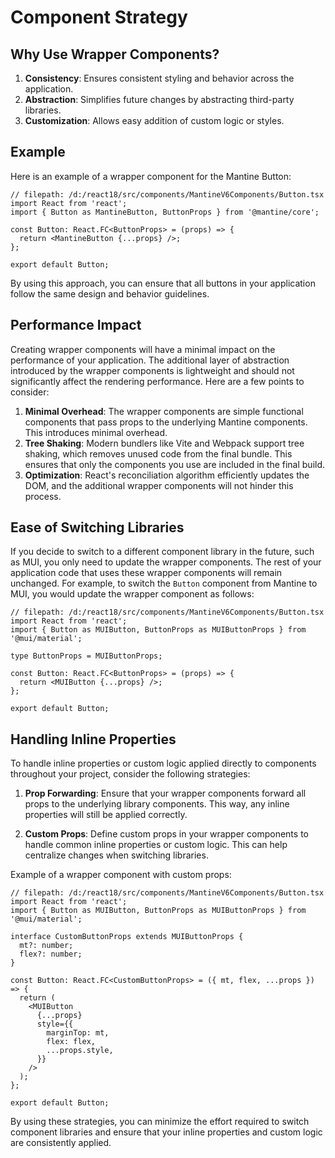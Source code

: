 # Component Strategy

## Why Use Wrapper Components?

1. **Consistency**: Ensures consistent styling and behavior across the application.
2. **Abstraction**: Simplifies future changes by abstracting third-party libraries.
3. **Customization**: Allows easy addition of custom logic or styles.

## Example

Here is an example of a wrapper component for the Mantine Button:

```tsx
// filepath: /d:/react18/src/components/MantineV6Components/Button.tsx
import React from 'react';
import { Button as MantineButton, ButtonProps } from '@mantine/core';

const Button: React.FC<ButtonProps> = (props) => {
  return <MantineButton {...props} />;
};

export default Button;
```

By using this approach, you can ensure that all buttons in your application follow the same design and behavior guidelines.

## Performance Impact

Creating wrapper components will have a minimal impact on the performance of your application. The additional layer of abstraction introduced by the wrapper components is lightweight and should not significantly affect the rendering performance. Here are a few points to consider:

1. **Minimal Overhead**: The wrapper components are simple functional components that pass props to the underlying Mantine components. This introduces minimal overhead.
2. **Tree Shaking**: Modern bundlers like Vite and Webpack support tree shaking, which removes unused code from the final bundle. This ensures that only the components you use are included in the final build.
3. **Optimization**: React's reconciliation algorithm efficiently updates the DOM, and the additional wrapper components will not hinder this process.

## Ease of Switching Libraries

If you decide to switch to a different component library in the future, such as MUI, you only need to update the wrapper components. The rest of your application code that uses these wrapper components will remain unchanged. For example, to switch the `Button` component from Mantine to MUI, you would update the wrapper component as follows:

```tsx
// filepath: /d:/react18/src/components/MantineV6Components/Button.tsx
import React from 'react';
import { Button as MUIButton, ButtonProps as MUIButtonProps } from '@mui/material';

type ButtonProps = MUIButtonProps;

const Button: React.FC<ButtonProps> = (props) => {
  return <MUIButton {...props} />;
};

export default Button;
```

## Handling Inline Properties

To handle inline properties or custom logic applied directly to components throughout your project, consider the following strategies:

1. **Prop Forwarding**: Ensure that your wrapper components forward all props to the underlying library components. This way, any inline properties will still be applied correctly.

2. **Custom Props**: Define custom props in your wrapper components to handle common inline properties or custom logic. This can help centralize changes when switching libraries.

Example of a wrapper component with custom props:

```tsx
// filepath: /d:/react18/src/components/MantineV6Components/Button.tsx
import React from 'react';
import { Button as MUIButton, ButtonProps as MUIButtonProps } from '@mui/material';

interface CustomButtonProps extends MUIButtonProps {
  mt?: number;
  flex?: number;
}

const Button: React.FC<CustomButtonProps> = ({ mt, flex, ...props }) => {
  return (
    <MUIButton
      {...props}
      style={{
        marginTop: mt,
        flex: flex,
        ...props.style,
      }}
    />
  );
};

export default Button;
```

By using these strategies, you can minimize the effort required to switch component libraries and ensure that your inline properties and custom logic are consistently applied.
